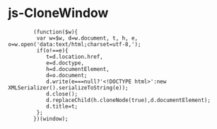 # js-CloneWindow

<!DOCTYPE HTML PUBLIC "-//W3C//DTD HTML 4.0//EN" "http://www.w3.org/TR/REC-html40/strict.dtd">


			(function($w){
			 var w=$w, d=w.document, t, h, e, o=w.open('data:text/html;charset=utf-8,');
			 if(o!==e){
				t=d.location.href,
				e=d.doctype,
				h=d.documentElement,
				d=o.document;
				d.write(e===null?'<!DOCTYPE html>':new XMLSerializer().serializeToString(e));
				d.close();
				d.replaceChild(h.cloneNode(true),d.documentElement);
				d.title=t;
			 };
			})(window);
